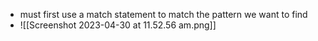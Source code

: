 - must first use a match statement to match the pattern we want to find 
- ![[Screenshot 2023-04-30 at 11.52.56 am.png]]
